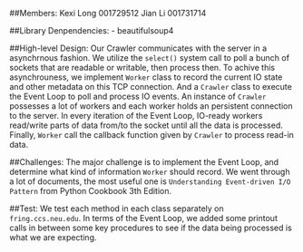 ##Members:
Kexi Long 001729512
Jian Li 001731714

##Library Denpendencies:
	- beautifulsoup4

##High-level Design:
	Our Crawler communicates with the server in a asynchrnous fashion. We utilize the `select()` system call to poll a bunch of sockets that are readable or writable, then process then.
	To achive this asynchrouness, we implement `Worker` class to record the current IO state and other metadata on this TCP connection.
	And a `Crawler` class to execute the Event Loop to poll and process IO events.
	An instance of `Crawler` possesses a lot of workers and each worker holds an persistent connection to the server. In every iteration of the Event Loop, IO-ready workers read/write parts of data from/to the socket until all the data is processed. Finally, `Worker` call the callback function given by `Crawler` to process read-in data.

##Challenges:
	The major challenge is to implement the Event Loop, and determine what kind of information `Worker` should record. We went through a lot of documents, the most useful one is `Understanding Event-driven I/O Pattern` from Python Cookbook 3th Edition.

##Test:
	We test each method in each class separately on `fring.ccs.neu.edu`. In terms of the Event Loop, we added some printout calls in between some key procedures to see if the data being processed is what we are expecting.

